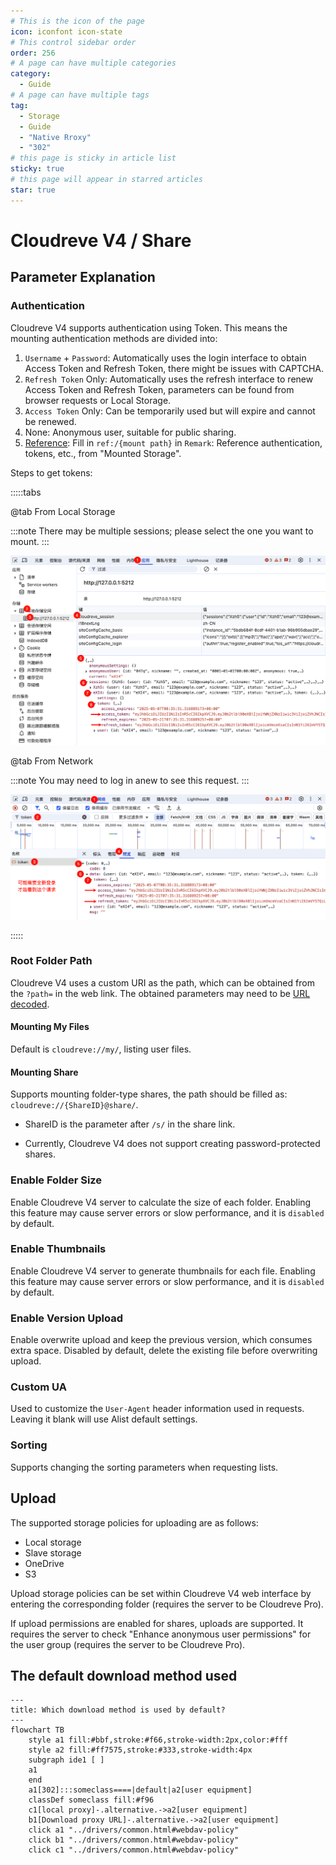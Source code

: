 ```yaml
---
# This is the icon of the page
icon: iconfont icon-state
# This control sidebar order
order: 256
# A page can have multiple categories
category:
  - Guide
# A page can have multiple tags
tag:
  - Storage
  - Guide
  - "Native Rroxy"
  - "302"
# this page is sticky in article list
sticky: true
# this page will appear in starred articles
star: true
---
```

# Cloudreve V4 / Share

## Parameter Explanation

### Authentication

Cloudreve V4 supports authentication using Token. This means the mounting authentication methods are divided into:

1. `Username` + `Password`: Automatically uses the login interface to obtain Access Token and Refresh Token, there might be issues with CAPTCHA.
2. `Refresh Token` Only: Automatically uses the refresh interface to renew Access Token and Refresh Token, parameters can be found from browser requests or Local Storage.
3. `Access Token` Only: Can be temporarily used but will expire and cannot be renewed.
4. None: Anonymous user, suitable for public sharing.
5. [Reference](../drivers/common.html#reference): Fill in `ref:/{mount path}` in `Remark`: Reference authentication, tokens, etc., from "Mounted Storage".

Steps to get tokens:

:::::tabs

@tab From Local Storage

:::note
There may be multiple sessions; please select the one you want to mount.
:::

![cloudreve_v4_token_local_storage](/img/drivers/cloudreve_v4/cloudreve_v4_token_local_storage.png)


@tab From Network

:::note
You may need to log in anew to see this request.
:::

![cloudreve_v4_token_resp](/img/drivers/cloudreve_v4/cloudreve_v4_token_resp.png)

:::::


### Root Folder Path

Cloudreve V4 uses a custom URI as the path, which can be obtained from the `?path=` in the web link. The obtained parameters may need to be [URL decoded](https://www.google.com/search?q=URL+decode).

#### Mounting My Files

Default is `cloudreve://my/`, listing user files.

#### Mounting Share

Supports mounting folder-type shares, the path should be filled as: `cloudreve://{ShareID}@share/`.

- ShareID is the parameter after `/s/` in the share link.

- Currently, Cloudreve V4 does not support creating password-protected shares.

### Enable Folder Size

Enable Cloudreve V4 server to calculate the size of each folder. Enabling this feature may cause server errors or slow performance, and it is `disabled` by default.

### Enable Thumbnails

Enable Cloudreve V4 server to generate thumbnails for each file. Enabling this feature may cause server errors or slow performance, and it is `disabled` by default.

### Enable Version Upload

Enable overwrite upload and keep the previous version, which consumes extra space. Disabled by default, delete the existing file before overwriting upload.

### Custom UA

Used to customize the `User-Agent` header information used in requests. Leaving it blank will use Alist default settings.

### Sorting

Supports changing the sorting parameters when requesting lists.

## Upload

The supported storage policies for uploading are as follows:

- Local storage
- Slave storage
- OneDrive
- S3

Upload storage policies can be set within Cloudreve V4 web interface by entering the corresponding folder (requires the server to be Cloudreve Pro).

If upload permissions are enabled for shares, uploads are supported. It requires the server to check "Enhance anonymous user permissions" for the user group (requires the server to be Cloudreve Pro).

## **The default download method used**

```mermaid
---
title: Which download method is used by default?
---
flowchart TB
    style a1 fill:#bbf,stroke:#f66,stroke-width:2px,color:#fff
    style a2 fill:#ff7575,stroke:#333,stroke-width:4px
    subgraph ide1 [ ]
    a1
    end
    a1[302]:::someclass====|default|a2[user equipment]
    classDef someclass fill:#f96
    c1[local proxy]-.alternative.->a2[user equipment]
    b1[Download proxy URL]-.alternative.->a2[user equipment]
    click a1 "../drivers/common.html#webdav-policy"
    click b1 "../drivers/common.html#webdav-policy"
    click c1 "../drivers/common.html#webdav-policy"
```
